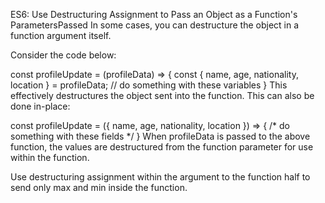 ES6: Use Destructuring Assignment to Pass an Object as a Function's ParametersPassed
In some cases, you can destructure the object in a function argument itself.

Consider the code below:

const profileUpdate = (profileData) => {
  const { name, age, nationality, location } = profileData;
  // do something with these variables
}
This effectively destructures the object sent into the function. This can also be done in-place:

const profileUpdate = ({ name, age, nationality, location }) => {
  /* do something with these fields */
}
When profileData is passed to the above function, the values are destructured from the function parameter for use within the function.

Use destructuring assignment within the argument to the function half to send only max and min inside the function.
